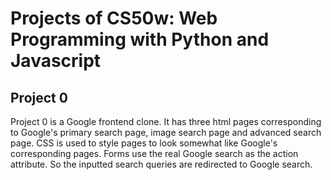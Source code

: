 # Projects of CS50w: Web Programming with Python and Javascript

## Project 0

Project 0 is a Google frontend clone. It has three html pages corresponding to
Google's primary search page, image search page and advanced search page. CSS
is used to style pages to look somewhat like Google's corresponding pages.
Forms use the real Google search as the action attribute. So the inputted
search queries are redirected to Google search.